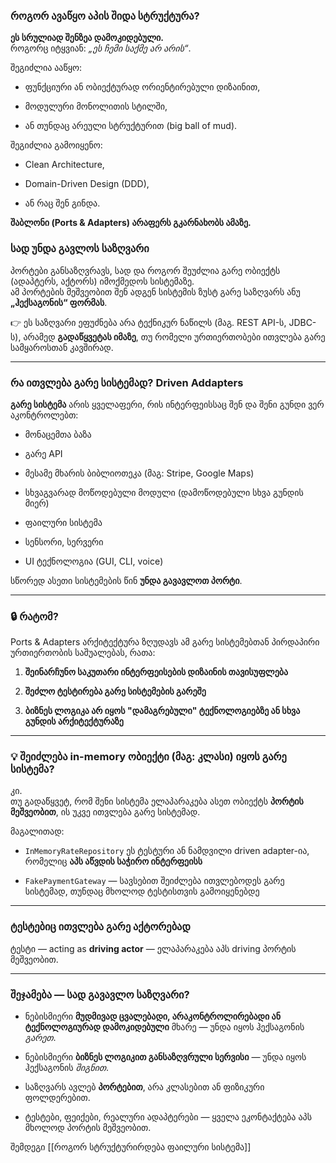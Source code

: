 ### **როგორ ავაწყო აპის შიდა სტრუქტურა?**

**ეს სრულიად შენზეა დამოკიდებული.**  
როგორც იტყვიან: _„ეს ჩემი საქმე არ არის“_.

შეგიძლია ააწყო:

- ფუნქციური ან ობიექტურად ორიენტირებული დიზაინით,
    
- მოდულური მონოლითის სტილში,
    
- ან თუნდაც არეული სტრუქტურით (big ball of mud).
    

შეგიძლია გამოიყენო:

- Clean Architecture,
    
- Domain-Driven Design (DDD),
    
- ან რაც შენ გინდა.
    

**შაბლონი (Ports & Adapters) არაფერს გკარნახობს ამაზე.**

### **სად უნდა გავლოს საზღვარი**

პორტები განსაზღვრავს, სად და როგორ შეუძლია გარე ობიექტს (ადაპტერს, აქტორს) იმოქმედოს სისტემაზე.  
ამ პორტების მეშვეობით შენ ადგენ სისტემის ზუსტ გარე საზღვარს  ანუ **„ჰექსაგონის“ ფორმას**.

👉 ეს საზღვარი ეფუძნება არა ტექნიკურ ნაწილს (მაგ. REST API-ს, JDBC-ს), არამედ **გადაწყვეტას იმაზე**, თუ რომელი ურთიერთობები ითვლება გარე სამყაროსთან კავშირად.

---

###  **რა ითვლება გარე სისტემად? Driven Addapters**

**გარე სისტემა** არის ყველაფერი, რის ინტერფეისსაც შენ და შენი გუნდი ვერ აკონტროლებთ:

- მონაცემთა ბაზა
    
- გარე API
    
- მესამე მხარის ბიბლიოთეკა (მაგ: Stripe, Google Maps)
    
- სხვაგვარად მოწოდებული მოდული (დამოწოდებული სხვა გუნდის მიერ)
    
- ფაილური სისტემა
    
- სენსორი, სერვერი
    
- UI ტექნოლოგია (GUI, CLI, voice)
    

 სწორედ ასეთი სისტემების წინ **უნდა გავავლოთ პორტი**.

---

### 🔒 **რატომ?**

Ports & Adapters არქიტექტურა ზღუდავს ამ გარე სისტემებთან პირდაპირი ურთიერთობის საშუალებას, რათა:

1. **შეინარჩუნო საკუთარი ინტერფეისების დიზაინის თავისუფლება**
    
2. **შეძლო ტესტირება გარე სისტემების გარეშე**
    
3. **ბიზნეს ლოგიკა არ იყოს "დამაგრებული" ტექნოლოგიებზე ან სხვა გუნდის არქიტექტურაზე**
    

---

### 💡 **შეიძლება in-memory ობიექტი (მაგ: კლასი) იყოს გარე სისტემა?**

კი.  
თუ გადაწყვეტ, რომ შენი სისტემა ელაპარაკება ასეთ ობიექტს **პორტის მეშვეობით**, ის უკვე ითვლება გარე სისტემად.

მაგალითად:

- `InMemoryRateRepository`  ეს ტესტური ან ნამდვილი driven adapter-ია, რომელიც **აპს აწვდის საჭირო ინტერფეისს**
    
- `FakePaymentGateway` — სავსებით შეიძლება ითვლებოდეს გარე სისტემად, თუნდაც მხოლოდ ტესტისთვის გამოიყენებდე
    

---

###  **ტესტებიც ითვლება გარე აქტორებად**

ტესტი — acting as **driving actor** — ელაპარაკება აპს driving პორტის მეშვეობით.

---

###  **შეჯამება — სად გავავლო საზღვარი?**

- ნებისმიერი **მუდმივად ცვალებადი, არაკონტროლირებადი ან ტექნოლოგიურად დამოკიდებული** მხარე — უნდა იყოს ჰექსაგონის _გარეთ_.
    
- ნებისმიერი **ბიზნეს ლოგიკით განსაზღვრული სერვისი** — უნდა იყოს ჰექსაგონის _შიგნით_.
    
- საზღვარს ავლებ **პორტებით**, არა კლასებით ან ფიზიკური ფოლდერებით.
    
- ტესტები, ფეიქები, რეალური ადაპტერები — ყველა ეკონტაქტება აპს მხოლოდ პორტის მეშვეობით.

შემდეგი [[როგორ სტრუქტურირდება ფაილური სისტემა]]